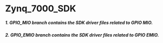 # Zynq_7000_SDK
##### 1. GPIO_MIO branch contains the SDK driver files related to GPIO MIO. 
##### 2. GPIO_EMIO branch contains the SDK driver files related to GPIO EMIO. 

